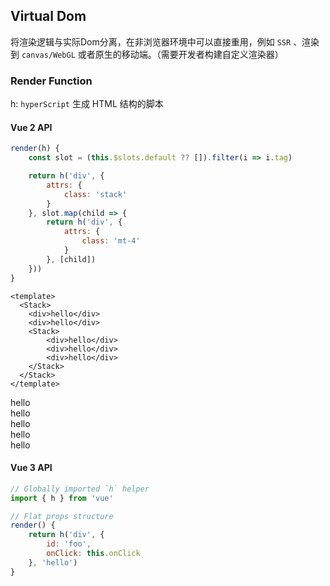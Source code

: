 ## Virtual Dom

将渲染逻辑与实际Dom分离，在非浏览器环境中可以直接重用，例如 `SSR` 、渲染到 `canvas/WebGL` 或者原生的移动端。（需要开发者构建自定义渲染器）  

### Render Function

h: `hyperScript` 生成 HTML 结构的脚本

#### Vue 2 API

```js
render(h) {
    const slot = (this.$slots.default ?? []).filter(i => i.tag)

    return h('div', {
        attrs: {
            class: 'stack'
        }
    }, slot.map(child => {
        return h('div', {
            attrs: {
                class: 'mt-4'
            }
        }, [child])
    }))
}
```
```vue
<template>
  <Stack>
    <div>hello</div>
    <div>hello</div>
    <Stack>
        <div>hello</div>
        <div>hello</div>
        <div>hello</div>
    </Stack>
  </Stack>
</template>
```

<Stack>
<div>hello</div>
<div>hello</div>
<Stack>
    <div>hello</div>
    <div>hello</div>
    <div>hello</div>
</Stack>
</Stack>


#### Vue 3 API

```js
// Globally imported `h` helper
import { h } from 'vue'

// Flat props structure
render() {
    return h('div', {
        id: 'foo',
        onClick: this.onClick
    }, 'hello')
}
```